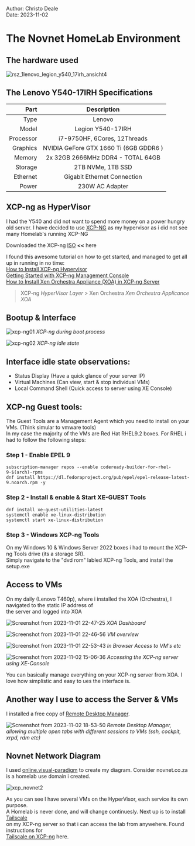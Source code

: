 Author: Christo Deale <br>
Date:   2023-11-02

# The Novnet HomeLab Environment

## The hardware used
![rsz_1lenovo_legion_y540_17irh_ansicht4](https://github.com/uid885/novnet/assets/135722741/a3a099b6-a759-43ae-bed3-d1aa4e9695ed)

## The Lenovo Y540-17IRH Specifications
| Part     | Description                    |
|---------:|:-------------------------------:|
| Type     | Lenovo                         |
| Model    | Legion Y540-17IRH              |
| Processor| i7-9750HF, 6Cores, 12Threads   |
| Graphics | NVIDIA GeFore GTX 1660 Ti (6GB GDDR6 ) |
| Memory   | 2x 32GB 2666MHz DDR4 - TOTAL 64GB |
| Storage  | 2TB NVMe, 1TB SSD              |
| Ethernet | Gigabit Ethernet Connection    |
| Power    | 230W AC Adapter                |

## XCP-ng as HyperVisor
I had the Y540 and did not want to spend more money on a power hungry old server. I have decided to use [XCP-NG](https://xcp-ng.org/) as my hypervisor as i did not see many Homelab's running XCP-NG <br>

Downloaded the XCP-ng [ISO](https://mirrors.xcp-ng.org/isos/8.2/xcp-ng-8.2.1.iso?https=1)  **<<** here <br>

I found this awesome tutorial on how to get started, and managed to get all up in running in no time:<br>
[How to Install XCP-ng Hypervisor](https://ostechnix.com/install-xcp-ng/) <br>
[Getting Started with XCP-ng Management Console](https://ostechnix.com/xcp-ng-management-console/) <br>
[How to Install Xen Orchestra Appliance (XOA) in XCP-ng Server](https://ostechnix.com/install-xen-orchestra-appliance-xoa/) <br>

> XCP-ng *HyperVisor Layer* > Xen Orchestra *Xen Orchestra Applicance XOA* 

## Bootup & Interface
![xcp-ng01](https://github.com/uid885/novnet/assets/135722741/65988c26-871f-4142-b4a3-b705affcba95)
*XCP-ng during boot process*

![xcp-ng02](https://github.com/uid885/novnet/assets/135722741/04f34026-bd71-4291-bf2d-3d14dd23b060)
*XCP-ng idle state*

## Interface idle state observations:
- Status Display (Have a quick glance of your server IP)
- Virtual Machines (Can view, start & stop individual VMs)
- Local Command Shell (Quick access to server using XE Console)

## XCP-ng Guest tools: 
The Guest Tools are a Management Agent which you need to install on your VMs. (Think simular to vmware tools) <br>
In my case the majority of the VMs are Red Hat RHEL9.2 boxes. For RHEL i had to follow the following steps:

### Step 1 - Enable EPEL 9
```
subscription-manager repos --enable codeready-builder-for-rhel-9-$(arch)-rpms
dnf install https://dl.fedoraproject.org/pub/epel/epel-release-latest-9.noarch.rpm -y
```
### Step 2 - Install & enable & Start XE-GUEST Tools
```
dnf install xe-guest-utilities-latest
systemctl enable xe-linux-distribution
systemctl start xe-linux-distribution
```
### Step 3 - Windows XCP-ng Tools
On my Windows 10 & Windows Server 2022 boxes i had to mount the XCP-ng Tools drive (its a storage SR). <br>
Simply navigate to the "dvd rom" labled XCP-ng Tools, and install the setup.exe 

## Access to VMs
On my daily (Lenovo T460p), where i installed the XOA (Orchestra), I navigated to the static IP address of <br>
the server and logged into XOA <br>

![Screenshot from 2023-11-01 22-47-25](https://github.com/uid885/novnet/assets/135722741/c83fce1d-c0c0-4556-ac15-37a9c778c9f9)
*XOA Dashboard*

![Screenshot from 2023-11-01 22-46-56](https://github.com/uid885/novnet/assets/135722741/7fb61dac-9f16-4f3c-83b4-1cd261b861d5)
*VM overview*

![Screenshot from 2023-11-01 22-53-43](https://github.com/uid885/novnet/assets/135722741/3a985f85-74f4-4485-a666-1c33d9cd1c90)
*In Browser Access to VM's etc*

![Screenshot from 2023-11-02 15-06-36](https://github.com/uid885/novnet/assets/135722741/591b2e48-e525-4e95-bb40-6551b411a3d7)
*Accessing the XCP-ng server using XE-Console*

You can basically manage everything on your XCP-ng server from XOA. I love how simplistic and easy to ues the interface is.

## Another way I use to access the Server & VMs
I installed a free copy of [Remote Desktop Manager](https://devolutions.net/remote-desktop-manager/). <br>

![Screenshot from 2023-11-02 18-53-50](https://github.com/uid885/novnet/assets/135722741/70405601-cf55-405e-8a0f-abd95725eec0)
*Remote Desktop Manager, allowing multiple open tabs with different sessions to VMs (ssh, cockpit, xrpd, rdm etc)*

## Novnet Network Diagram
I used [online.visual-paradigm](https://online.visual-paradigm.com/) to create my diagram.
Consider novnet.co.za is a homelab use domain i created. 

![xcp_novnet2](https://github.com/uid885/novnet/assets/135722741/67b3959e-cf46-4fa9-a04a-2f8ee664e645)

As you can see I have several VMs on the HyperVisor, each service its own purpose.<br>
A Homelab is never done, and will change continuesly. Next up is to install [Tailscale](https://tailscale.com/) <br>
on my XCP-ng server so that i can access the lab from anywehere. Found instructions for <br>
[Tailscale on XCP-ng](https://techoverflow.net/2022/05/11/how-to-install-tailscale-on-xcp-ng-host/) here.
